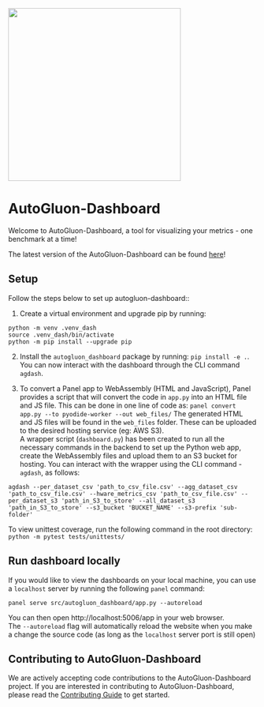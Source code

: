 <div align="left">
  <img src="https://user-images.githubusercontent.com/16392542/77208906-224aa500-6aba-11ea-96bd-e81806074030.png" width="350">
</div>

# AutoGluon-Dashboard

Welcome to AutoGluon-Dashboard, a tool for visualizing your metrics - one benchmark at a time!

The latest version of the AutoGluon-Dashboard can be found [here](https://d24iwcyhf6yavw.cloudfront.net/index.html)! 

## Setup
Follow the steps below to set up autogluon-dashboard::
1. Create a virtual environment and upgrade pip by running: 
```
python -m venv .venv_dash 
source .venv_dash/bin/activate
python -m pip install --upgrade pip
``` 

2. Install the `autogluon_dashboard` package by running: `pip install -e .`. You can now interact with the dashboard through the CLI command `agdash`. 

3. To convert a Panel app to WebAssembly (HTML and JavaScript),  Panel provides a script that will convert the code in `app.py` into an HTML file and JS file. This can be done in one line of code as: `panel convert app.py --to pyodide-worker --out web_files/`
The generated HTML and JS files will be found in the `web_files` folder. These can be uploaded to the desired hosting service (eg: AWS S3). 
<br> A wrapper script (`dashboard.py`) has been created to run all the necessary commands in the backend to set up the Python web app, create the WebAssembly files and upload them to an S3 bucket for hosting. You can interact with the wrapper using the CLI command - `agdash`, as follows:
```
agdash --per_dataset_csv 'path_to_csv_file.csv' --agg_dataset_csv 'path_to_csv_file.csv' --hware_metrics_csv 'path_to_csv_file.csv' --per_dataset_s3 'path_in_S3_to_store' --all_dataset_s3 'path_in_S3_to_store' --s3_bucket 'BUCKET_NAME' --s3-prefix 'sub-folder'
``` 

To view unittest coverage, run the following command in the root directory: `python -m pytest tests/unittests/`

## Run dashboard locally 
If you would like to view the dashboards on your local machine, you can use a `localhost` server by running the following `panel` command: 
```
panel serve src/autogluon_dashboard/app.py --autoreload
```
You can then open http://localhost:5006/app in your web browser.
<br> The `--autoreload` flag will automatically reload the website when you make a change the source code (as long as the `localhost` server port is still open)


## Contributing to AutoGluon-Dashboard

We are actively accepting code contributions to the AutoGluon-Dashboard project. If you are interested in contributing to AutoGluon-Dashboard, please read the [Contributing Guide](https://github.com/autogluon/autogluon-dashboard/blob/main/CONTRIBUTING.md) to get started.

